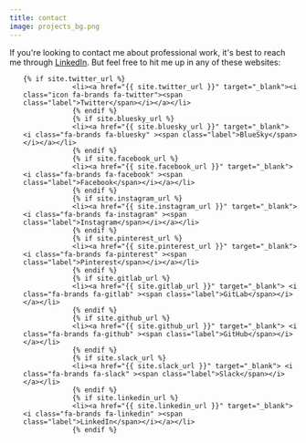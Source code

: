 ```yaml
---
title: contact
image: projects_bg.png
---
```


If you're looking to contact me about professional work, it's best to reach me through <a href="https://www.linkedin.com/in/joao-v-cavalcante/" target="_blank">LinkedIn</a>.
But feel free to hit me up in any of these websites:

<ul class="icons">

    {% if site.twitter_url %}
    			<li><a href="{{ site.twitter_url }}" target="_blank"><i class="icon fa-brands fa-twitter"><span class="label">Twitter</span></i></a></li>
    			{% endif %}
    			{% if site.bluesky_url %}
    			<li><a href="{{ site.bluesky_url }}" target="_blank"> <i class="fa-brands fa-bluesky" ><span class="label">BlueSky</span></i></a></li>
    			{% endif %}
    			{% if site.facebook_url %}
    			<li><a href="{{ site.facebook_url }}" target="_blank"> <i class="fa-brands fa-facebook" ><span class="label">Facebook</span></i></a></li>
    			{% endif %}
    			{% if site.instagram_url %}
    			<li><a href="{{ site.instagram_url }}" target="_blank"> <i class="fa-brands fa-instagram" ><span class="label">Instagram</span></i></a></li>
    			{% endif %}
    			{% if site.pinterest_url %}
    			<li><a href="{{ site.pinterest_url }}" target="_blank"> <i class="fa-brands fa-pinterest" ><span class="label">Pinterest</span></i></a></li>
    			{% endif %}
    			{% if site.gitlab_url %}
    			<li><a href="{{ site.gitlab_url }}" target="_blank"> <i class="fa-brands fa-gitlab" ><span class="label">GitLab</span></i></a></li>
    			{% endif %}
    			{% if site.github_url %}
    			<li><a href="{{ site.github_url }}" target="_blank"> <i class="fa-brands fa-github" ><span class="label">GitHub</span></i></a></li>
    			{% endif %}
    			{% if site.slack_url %}
    			<li><a href="{{ site.slack_url }}" target="_blank"> <i class="fa-brands fa-slack" ><span class="label">Slack</span></i></a></li>
    			{% endif %}
    			{% if site.linkedin_url %}
    			<li><a href="{{ site.linkedin_url }}" target="_blank"> <i class="fa-brands fa-linkedin" ><span class="label">LinkedIn</span></i></a></li>
    			{% endif %}

</ul>
